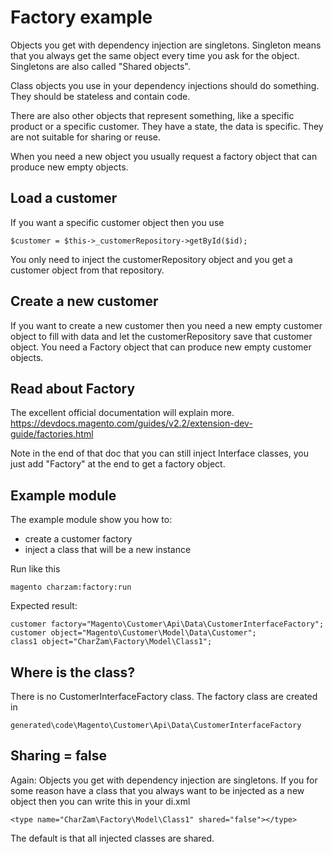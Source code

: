 Factory example
===============
Objects you get with dependency injection are singletons. Singleton means that you always get the same object every time you ask for the object.
Singletons are also called "Shared objects".

Class objects you use in your dependency injections should do something. They should be stateless and contain code.

There are also other objects that represent something, like a specific product or a specific customer.
They have a state, the data is specific. They are not suitable for sharing or reuse.

When you need a new object you usually request a factory object that can produce new empty objects.

Load a customer
---------------
If you want a specific customer object then you use
```
$customer = $this->_customerRepository->getById($id);
```
You only need to inject the customerRepository object and you get a customer object from that repository.

Create a new customer
---------------------
If you want to create a new customer then you need a new empty customer object to fill with data and let the customerRepository save that customer object.
You need a Factory object that can produce new empty customer objects.

Read about Factory
------------------
The excellent official documentation will explain more.
https://devdocs.magento.com/guides/v2.2/extension-dev-guide/factories.html

Note in the end of that doc that you can still inject Interface classes, you just add "Factory" at the end to get a factory object.

Example module
--------------
The example module show you how to:
* create a customer factory
* inject a class that will be a new instance

Run like this
```
magento charzam:factory:run
```

Expected result:
```
customer factory="Magento\Customer\Api\Data\CustomerInterfaceFactory"; 
customer object="Magento\Customer\Model\Data\Customer"; 
class1 object="CharZam\Factory\Model\Class1";
```
Where is the class?
-------------------
There is no CustomerInterfaceFactory class. The factory class are created in
```
generated\code\Magento\Customer\Api\Data\CustomerInterfaceFactory
``` 

Sharing = false
---------------
Again: Objects you get with dependency injection are singletons.
If you for some reason have a class that you always want to be injected as a new object then you can write this in your di.xml

```
<type name="CharZam\Factory\Model\Class1" shared="false"></type>
```

The default is that all injected classes are shared.
